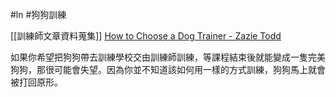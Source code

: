 #ln #狗狗訓練 

[[訓練師文章資料蒐集]]
[How to Choose a Dog Trainer - Zazie Todd](https://www.companionanimalpsychology.com/2016/12/how-to-choose-dog-trainer.html)

如果你希望把狗狗帶去訓練學校交由訓練師訓練，等課程結束後就能變成一隻完美狗狗，那很可能會失望。因為你並不知道該如何用一樣的方式訓練，狗狗馬上就會被打回原形。